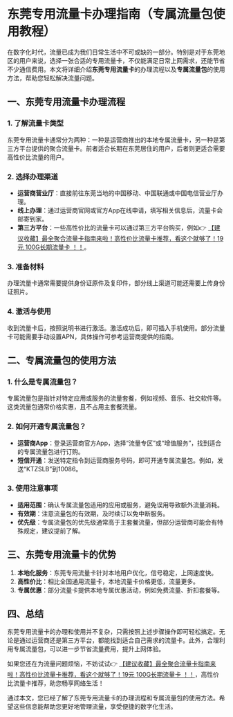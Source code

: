 # 东莞专用流量卡办理指南（专属流量包使用教程）

在数字化时代，流量已成为我们日常生活中不可或缺的一部分。特别是对于东莞地区的用户来说，选择一张合适的专用流量卡，不仅能满足日常上网需求，还能节省不少通信费用。本文将详细介绍**东莞专用流量卡**的办理流程以及**专属流量包**的使用方法，帮助您轻松解决流量问题。

## 一、东莞专用流量卡办理流程

### 1. 了解流量卡类型
东莞专用流量卡通常分为两种：一种是运营商推出的本地专属流量卡，另一种是第三方平台提供的聚合流量卡。前者适合长期在东莞居住的用户，后者则更适合需要高性价比流量的用户。

### 2. 选择办理渠道
- **运营商营业厅**：直接前往东莞当地的中国移动、中国联通或中国电信营业厅办理。
- **线上办理**：通过运营商官网或官方App在线申请，填写相关信息后，流量卡会邮寄到家。
- **第三方平台**：一些高性价比的流量卡可以通过第三方平台购买，例如👉 [【建议收藏】最全聚合流量卡指南来啦！高性价比流量卡推荐，看这个就够了！19元 100G长期流量卡 ！！](https://bit.ly/Liuliangka)。

### 3. 准备材料
办理流量卡通常需要提供身份证原件及复印件，部分线上渠道可能还需要上传身份证照片。

### 4. 激活与使用
收到流量卡后，按照说明书进行激活。激活成功后，即可插入手机使用。部分流量卡可能需要手动设置APN，具体操作可参考运营商提供的指南。

## 二、专属流量包的使用方法

### 1. 什么是专属流量包？
专属流量包是指针对特定应用或服务的流量套餐，例如视频、音乐、社交软件等。这类流量包通常价格实惠，且不占用主套餐流量。

### 2. 如何开通专属流量包？
- **运营商App**：登录运营商官方App，选择“流量专区”或“增值服务”，找到适合的专属流量包进行订购。
- **短信开通**：发送特定指令到运营商服务号码，即可开通专属流量包。例如，发送“KTZSLB”到10086。

### 3. 使用注意事项
- **适用范围**：确认专属流量包适用的应用或服务，避免误用导致额外流量消耗。
- **有效期**：注意流量包的有效期，及时续订以免中断服务。
- **优先级**：专属流量包的优先级通常高于主套餐流量，但部分运营商可能会有特殊规定，建议提前了解。

## 三、东莞专用流量卡的优势

1. **本地化服务**：东莞专用流量卡针对本地用户优化，信号稳定，上网速度快。
2. **高性价比**：相比全国通用流量卡，本地流量卡价格更低，流量更多。
3. **专属优惠**：部分流量卡提供本地专属优惠活动，例如免费流量、折扣套餐等。

## 四、总结

东莞专用流量卡的办理和使用并不复杂，只需按照上述步骤操作即可轻松搞定。无论是通过运营商还是第三方平台，都能找到适合自己需求的流量卡。此外，合理利用专属流量包，可以进一步节省流量费用，提升上网体验。

如果您还在为流量问题烦恼，不妨试试👉 [【建议收藏】最全聚合流量卡指南来啦！高性价比流量卡推荐，看这个就够了！19元 100G长期流量卡 ！！](https://bit.ly/Liuliangka)，高性价比流量卡推荐，助您畅享网络生活！

通过本文，您已经了解了东莞专用流量卡的办理流程和专属流量包的使用方法。希望这些信息能帮助您更好地管理流量，享受便捷的数字化生活。